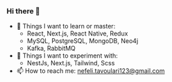 ### Hi there 👋

- :dart: Things I want to learn or master:
  -  React, Next.js, React Native, Redux
  -  MySQL, PostgreSQL, MongoDB, Neo4j
  -  Kafka, RabbitMQ
- :dart: Things I want to experiment with:
  - NestJs, Next.js, Tailwind, Scss
- 📫 How to reach me: nefeli.tavoulari123@gmail.com
